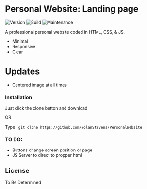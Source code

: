 # Personal Website: Landing page
![Version](https://img.shields.io/badge/version-v0.1a-blue?style=for-the-badge) ![Build](https://img.shields.io/badge/build_date-02/01/2021-brightgreen?style=for-the-badge) ![Maintenance](https://img.shields.io/badge/maintained-YES-orange?style=for-the-badge)

A professional personal website coded in HTML, CSS, & JS.

  - Minimal 
  - Responsive
  - Clear

# Updates

  - Centered image at all times


### Installation

Just click the clone button and download 

OR

Type ``` git clone https://github.com/NolanStevens/PersonalWebsite```


### TO DO:

 - Buttons change screen position or page
 - JS Server to direct to propper html

License
----

To Be Determined


